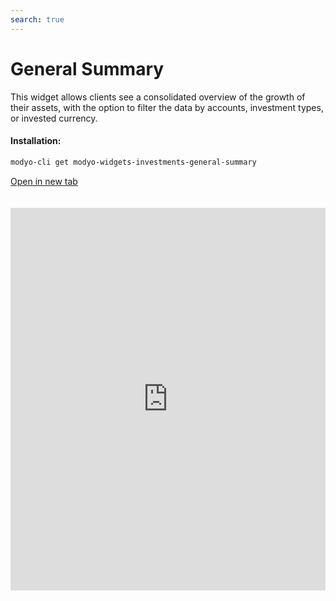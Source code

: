 ```yaml
---
search: true
---
```


# General Summary

This widget allows clients see a consolidated overview of the growth of their assets, with the option to filter the data by accounts, investment types, or invested currency.

#### Installation:

```bash
modyo-cli get modyo-widgets-investments-general-summary
```

[Open in new tab](https://widgets-es.modyo.com/inversiones/resumen-general)

<iframe id="widgetFrame" src="https://widgets-es.modyo.com/inversiones/resumen-general" width="100%"  frameBorder="0"  style="min-height:612px;overflow:auto;margin-top:20px;"></p>

<table spaces-before="0">
  <tr>
    <th>
      Feature
    </th>
    
    <th>
      Description
    </th>
  </tr>
  
  <tr>
    <td>
      Consolidated Assets
    </td>
    
    <td>
      Shows a consolidated view of the client's total assets at the end of the previous day. Provides a summary of the client's invested assets displayed by accounts, products and the currency in which the transaction was made.
    </td>
  </tr>
  
  <tr>
    <td>
      Monthly Growth
    </td>
    
    <td>
      Displays the initial and final balance of the selected month, together with the transactions of the month (contributions, returns and gain/loss).
    </td>
  </tr>
  
  <tr>
    <td>
      Annual Growth
    </td>
    
    <td>
      Shows a comparison between the equity growth during the current year to date (YTD) and the investment growth during the previous year (from the beginning to the end of the year).
    </td>
  </tr>
</table>

